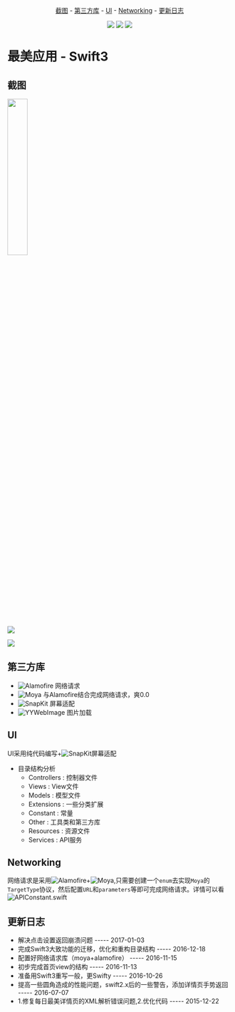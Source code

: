 <p align="center">
<a href="#截图">截图</a> -
<a href="#第三方库">第三方库</a> -
<a href="#UI">UI</a> -
<a href="#Networking">Networking</a> -
<a href="#更新日志">更新日志</a>
</p>

<p align="center">
<a href="https://developer.apple.com/swift"><img src="https://img.shields.io/badge/language-Swift3-orange.svg"></a>
<a href="https://developer.apple.com/ios"><img src="https://img.shields.io/badge/platform-iOS9-blue.svg?style=flat"></a>
<a href="https://https://github.com/lyimin/beautifulApp/blob/develop/LICENSE"><img src="http://img.shields.io/badge/license-MIT-lightgrey.svg?style=flat"></a>
</p>

# 最美应用 - Swift3
  
## 截图

<img src="https://github.com/lyimin/beautifulApp/blob/master/BeautifulApp/BeautifulApp/Resources/1.gif" width="30%" height="30%" />

![](https://github.com/lyimin/beautifulApp/blob/master/BeautifulApp/BeautifulApp/Resources/2.gif)

![](https://github.com/lyimin/beautifulApp/blob/master/BeautifulApp/BeautifulApp/Resources/3.gif)

## 第三方库

- ![Alamofire](https://github.com/Alamofire/Alamofire)      网络请求
- ![Moya](https://github.com/Moya/Moya)                     与Alamofire结合完成网络请求，爽0.0
- ![SnapKit](https://github.com/SnapKit/SnapKit)            屏幕适配
- ![YYWebImage](https://github.com/ibireme/YYWebImage)      图片加载

## UI

UI采用纯代码编写+![SnapKit](https://github.com/SnapKit/SnapKit)屏幕适配

- 目录结构分析
  - Controllers    : 控制器文件
  - Views          : View文件
  - Models         : 模型文件
  - Extensions     : 一些分类扩展
  - Constant       : 常量
  - Other          : 工具类和第三方库
  - Resources      : 资源文件
  - Services       : API服务
  
## Networking

网络请求是采用![Alamofire](https://github.com/Alamofire/Alamofire)+![Moya](https://github.com/Moya/Moya),只需要创建一个`enum`去实现`Moya`的`TargetType`协议，然后配置`URL`和`parameters`等即可完成网络请求。详情可以看![APIConstant.swift](https://github.com/lyimin/beautifulApp/blob/master/BeautifulApp/BeautifulApp/Constant/APIConstant.swift)


## 更新日志
- 解决点击设置返回崩溃问题                          ----- 2017-01-03
- 完成Swift3大致功能的迁移，优化和重构目录结构              ----- 2016-12-18
- 配置好网络请求库（moya+alamofire）     ----- 2016-11-15
- 初步完成首页view的结构       ----- 2016-11-13
- 准备用Swift3重写一般，更Swifty   ----- 2016-10-26
- 提高一些圆角造成的性能问题，swift2.x后的一些警告，添加详情页手势返回   ----- 2016-07-07
- 1.修复每日最美详情页的XML解析错误问题,2.优化代码 ----- 2015-12-22
